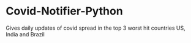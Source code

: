 # Covid-Notifier-Python
Gives daily updates of covid spread in the top 3 worst hit countries US, India and Brazil
